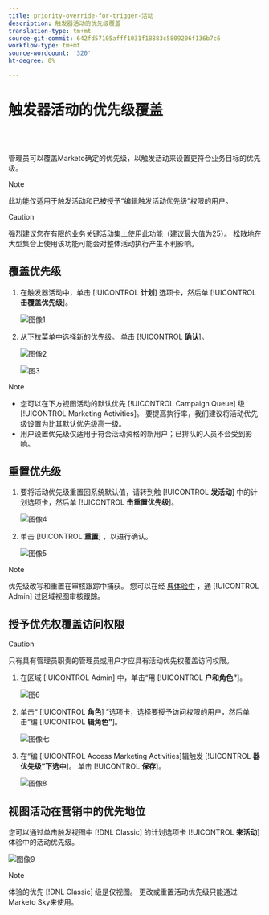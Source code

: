 ```yaml
---
title: priority-override-for-trigger-活动
description: 触发器活动的优先级覆盖
translation-type: tm+mt
source-git-commit: 642fd57105afff1031f18883c5809206f136b7c6
workflow-type: tm+mt
source-wordcount: '320'
ht-degree: 0%

---
```



# 触发器活动的优先级覆盖

<br> 

管理员可以覆盖Marketo确定的优先级，以触发活动来设置更符合业务目标的优先级。

>[!NOTE]
>
>此功能仅适用于触发活动和已被授予“编辑触发活动优先级”权限的用户。

>[!CAUTION]
>
>强烈建议您在有限的业务关键活动集上使用此功能（建议最大值为25）。 松散地在大型集合上使用该功能可能会对整体活动执行产生不利影响。

## 覆盖优先级

1. 在触发器活动中，单击 [!UICONTROL **计划**] 选项卡，然后单 [!UICONTROL **击覆盖优先级**]。

   ![图像1](/help/sky/assets/smart-campaigns/priority-override-for-trigger-campaigns/priority-override-for-trigger-campaigns-1.png)

1. 从下拉菜单中选择新的优先级。 单击 [!UICONTROL **确认**]。

   ![图像2](/help/sky/assets/smart-campaigns/priority-override-for-trigger-campaigns/priority-override-for-trigger-campaigns-2.png)

   ![图3](/help/sky/assets/smart-campaigns/priority-override-for-trigger-campaigns/priority-override-for-trigger-campaigns-3.png)

>[!NOTE]
>
>* 您可以在下方视图活动的默认优先 [!UICONTROL Campaign Queue] 级 [!UICONTROL Marketing Activities]。 要提高执行率，我们建议将活动优先级设置为比其默认优先级高一级。
>* 用户设置优先级仅适用于符合活动资格的新用户；已排队的人员不会受到影响。


## 重置优先级

1. 要将活动优先级重置回系统默认值，请转到触 [!UICONTROL **发活动**] 中的计划选项卡，然后单 [!UICONTROL **击重置优先级**]。

   ![图像4](/help/sky/assets/smart-campaigns/priority-override-for-trigger-campaigns/priority-override-for-trigger-campaigns-4.png)

1. 单击 [!UICONTROL **重置**] ，以进行确认。

   ![图像5](/help/sky/assets/smart-campaigns/priority-override-for-trigger-campaigns/priority-override-for-trigger-campaigns-5.png)

>[!NOTE]
>
>优先级改写和重置在审核跟踪中捕获。 您可以在经 [典体验中](https://docs.marketo.com/x/GZ2t) ，通 [!UICONTROL Admin] 过区域视图审核跟踪。

## 授予优先权覆盖访问权限

>[!CAUTION]
>
>只有具有管理员职责的管理员或用户才应具有活动优先权覆盖访问权限。

1. 在区域 [!UICONTROL Admin] 中，单击“用 [!UICONTROL **户和角色”**]。

   ![图6](/help/sky/assets/smart-campaigns/priority-override-for-trigger-campaigns/priority-override-for-trigger-campaigns-6.png)

1. 单击“ [!UICONTROL **角色**] ”选项卡，选择要授予访问权限的用户，然后单击“编 [!UICONTROL **辑角色”**]。

   ![图像七](/help/sky/assets/smart-campaigns/priority-override-for-trigger-campaigns/priority-override-for-trigger-campaigns-7.png)

1. 在“编 [!UICONTROL Access Marketing Activities]辑触发 [!UICONTROL **器优先级”下选中**]。 单击 [!UICONTROL **保存**]。

   ![图像8](/help/sky/assets/smart-campaigns/priority-override-for-trigger-campaigns/priority-override-for-trigger-campaigns-8.png)

## 视图活动在营销中的优先地位

您可以通过单击触发视图中 [!DNL Classic] 的计划选项卡 [!UICONTROL **来活动**] 体验中的活动优先级。

![图像9](/help/sky/assets/smart-campaigns/priority-override-for-trigger-campaigns/priority-override-for-trigger-campaigns-9.png)

>[!NOTE]
>
>体验的优先 [!DNL Classic] 级是仅视图。 更改或重置活动优先级只能通过Marketo Sky来使用。
